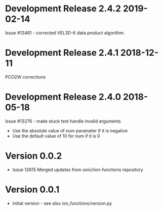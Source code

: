 # Development Release 2.4.2 2019-02-14

Issue #13461 - corrected VEL3D-K data product algorithm.

# Development Release 2.4.1 2018-12-11

PCO2W corrections

# Development Release 2.4.0 2018-05-18

Issue #13276 - make stuck test handle invalid arguments
- Use the absolute value of num parameter if it is negative
- Use the default value of 10 for num if it is 0

# Version 0.0.2

* Issue 12615 Merged updates from ooici/ion-functions repository

# Version 0.0.1

* Initial version - see also ion_functions/version.py
